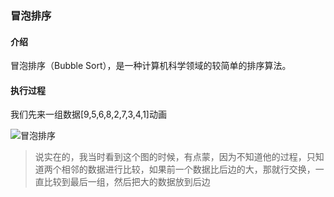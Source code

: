 ### 冒泡排序

#### 介绍

冒泡排序（Bubble Sort），是一种计算机科学领域的较简单的排序算法。

#### 执行过程

我们先来一组数据[9,5,6,8,2,7,3,4,1]动画

![冒泡排序](https://mmbiz.qpic.cn/mmbiz_gif/iccib9G9IAFPjurL1MqvIYibxsicv8yr9a1MicMU54kmlO9ORBv5qyKBs0bWX0KABILjKxQEibo60oKG0wUA5MRz1JLw/0?wx_fmt=gif)

>说实在的，我当时看到这个图的时候，有点蒙，因为不知道他的过程，只知道两个相邻的数据进行比较，如果前一个数据比后边的大，那就行交换，一直比较到最后一组，然后把大的数据放到后边